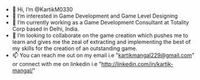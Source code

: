 - 👋 Hi, I’m @KartikM0330
- 👀 I’m interested in Game Development and Game Level Designing
- 🌱 I’m currently working as a Game Development Consultant at Totality Corp based in Delhi, India.
- 💞️ I’m looking to collaborate on the game creation which pushes me to learn and gives me the zeal of extracting and implementing the best of my skills for the creation of an outstanding game.
- 📫 You can reach me out on my email i.e "kartikmangal229@gmail.com" or connect with me on linkedin i.e "http://linkedin.com/in/kartik-mangal/"
